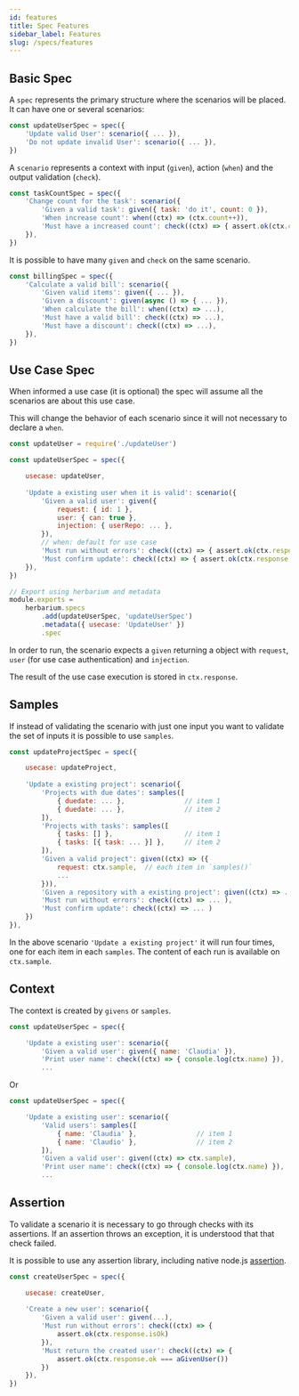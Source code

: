 ```yaml
---
id: features
title: Spec Features
sidebar_label: Features
slug: /specs/features
---
```


## Basic Spec

A `spec` represents the primary structure where the scenarios will be placed. It can have one or several scenarios:

```javascript
const updateUserSpec = spec({
    'Update valid User': scenario({ ... }),
    'Do not update invalid User': scenario({ ... }),
})
```

A `scenario` represents a context with input (`given`), action (`when`) and the output validation (`check`). 

```javascript
const taskCountSpec = spec({
    'Change count for the task': scenario({
        'Given a valid task': given({ task: 'do it', count: 0 }),
        'When increase count': when((ctx) => (ctx.count++)),
        'Must have a increased count': check((ctx) => { assert.ok(ctx.count === 1) }),
    }),
})
```

It is possible to have many `given` and `check` on the same scenario.

```javascript
const billingSpec = spec({
    'Calculate a valid bill': scenario({
        'Given valid items': given({ ... }),
        'Given a discount': given(async () => { ... }),
        'When calculate the bill': when((ctx) => ...),
        'Must have a valid bill': check((ctx) => ...),
        'Must have a discount': check((ctx) => ...),
    }),
})
```

## Use Case Spec

When informed a use case (it is optional) the spec will assume all the scenarios are about this use case.

This will change the behavior of each scenario since it will not necessary to declare a `when`. 

```javascript
const updateUser = require('./updateUser')

const updateUserSpec = spec({

    usecase: updateUser, 
    
    'Update a existing user when it is valid': scenario({
        'Given a valid user': given({
            request: { id: 1 },
            user: { can: true },
            injection: { userRepo: ... },
        }),
        // when: default for use case
        'Must run without errors': check((ctx) => { assert.ok(ctx.response.isOk) }),
        'Must confirm update': check((ctx) => { assert.ok(ctx.response.ok === true) })
    }),
})

// Export using herbarium and metadata
module.exports =
    herbarium.specs
        .add(updateUserSpec, 'updateUserSpec')
        .metadata({ usecase: 'UpdateUser' })
        .spec
```

In order to run, the scenario expects a `given` returning a object with `request`, `user` (for use case authentication) and `injection`. 

The result of the use case execution is stored in `ctx.response`.


## Samples

If instead of validating the scenario with just one input you want to validate the set of inputs it is possible to use `samples`.

```javascript
const updateProjectSpec = spec({

    usecase: updateProject,
    
    'Update a existing project': scenario({
        'Projects with due dates': samples([
            { duedate: ... },               // item 1
            { duedate: ... },               // item 2
        ]),
        'Projects with tasks': samples([
            { tasks: [] },                  // item 1
            { tasks: [{ task: ... }] },     // item 2
        ]),
        'Given a valid project': given((ctx) => ({
            request: ctx.sample,  // each item in `samples()`
            ...
        })),
        'Given a repository with a existing project': given((ctx) => ... ),
        'Must run without errors': check((ctx) => ... ),
        'Must confirm update': check((ctx) => ... )
    })
}),
```

In the above scenario `'Update a existing project'` it will run four times, one for each item in each `samples`. The content of each run is available on `ctx.sample`.

## Context

The context is created by `givens` or `samples`.

```javascript
const updateUserSpec = spec({

    'Update a existing user': scenario({
        'Given a valid user': given({ name: 'Claudia' }),
        'Print user name': check((ctx) => { console.log(ctx.name) }),
        ...
```

Or

```javascript
const updateUserSpec = spec({

    'Update a existing user': scenario({
        'Valid users': samples([
            { name: 'Claudia' },               // item 1
            { name: 'Claudio' },               // item 2
        ]),
        'Given a valid user': given((ctx) => ctx.sample),
        'Print user name': check((ctx) => { console.log(ctx.name) }),
        ...
```

## Assertion

To validate a scenario it is necessary to go through checks with its assertions. If an assertion throws an exception, it is understood that that check failed.

It is possible to use any assertion library, including native node.js [assertion](https://nodejs.org/api/assert.html#assert).

```javascript
const createUserSpec = spec({

    usecase: createUser, 
    
    'Create a new user': scenario({
        'Given a valid user': given(...),
        'Must run without errors': check((ctx) => { 
            assert.ok(ctx.response.isOk) 
        }),
        'Must return the created user': check((ctx) => { 
            assert.ok(ctx.response.ok === aGivenUser()) 
        })
    }),
})
```
